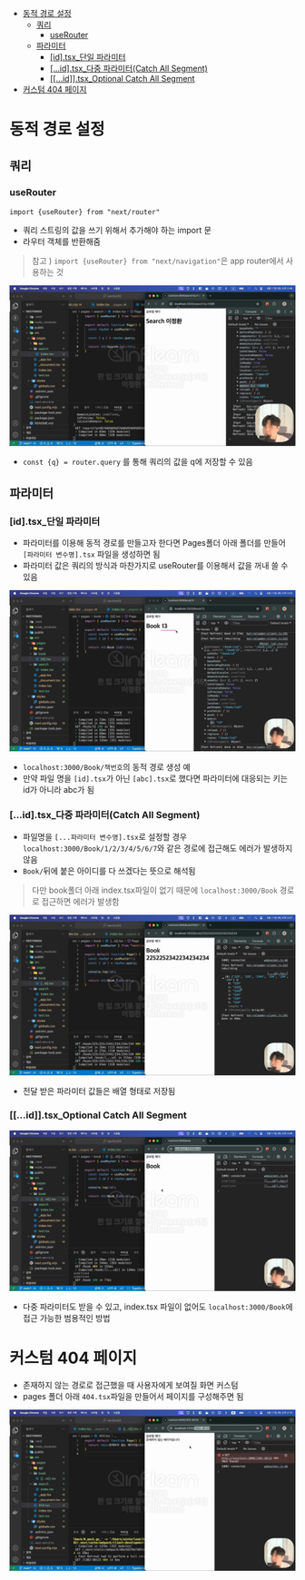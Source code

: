 - [동적 경로 설정](#동적-경로-설정)
  - [쿼리](#쿼리)
    - [useRouter](#userouter)
  - [파라미터](#파라미터)
    - [\[id\].tsx\_단일 파라미터](#idtsx_단일-파라미터)
    - [\[...id\].tsx\_다중 파라미터(Catch All Segment)](#idtsx_다중-파라미터catch-all-segment)
    - [\[\[...id\]\].tsx\_Optional Catch All Segment](#idtsx_optional-catch-all-segment)
- [커스텀 404 페이지](#커스텀-404-페이지)


# 동적 경로 설정
## 쿼리
### useRouter
```
import {useRouter} from "next/router"
```
- 쿼리 스트링의 값을 쓰기 위해서 추가해야 하는 import 문
- 라우터 객체를 반환해줌
> 참고 ) `import {useRouter} from "next/navigation"`은 app router에서 사용하는 것

![alt text](image-7.png)
- `const {q} = router.query` 를 통해 쿼리의 값을 q에 저장할 수 있음

## 파라미터
### [id].tsx_단일 파라미터 
- 파라미터를 이용해 동적 경로를 만들고자 한다면 Pages폴더 아래 폴더를 만들어 `[파라미터 변수명].tsx` 파일을 생성하면 됨
- 파라미터 값은 쿼리의 방식과 마찬가지로 useRouter를 이용해서 값을 꺼내 쓸 수 있음

![alt text](image-8.png)
- `localhost:3000/Book/책번호`의 동적 경로 생성 예
- 만약 파일 명을 `[id].tsx`가 아닌 `[abc].tsx`로 했다면 파라미터에 대응되는 키는 id가 아니라 abc가 됨

### [...id].tsx_다중 파라미터(Catch All Segment)
- 파일명을 `[...파라미터 변수명].tsx`로 설정할 경우 `localhost:3000/Book/1/2/3/4/5/6/7`와 같은 경로에 접근해도 에러가 발생하지 않음
- `Book/`뒤에 붙은 아이디를 다 쓰겠다는 뜻으로 해석됨

> 다만 book폴더 아래 index.tsx파일이 없기 때문에 `localhost:3000/Book` 경로로 접근하면 에러가 발생함

![alt text](image-9.png)
- 전달 받은 파라미터 값들은 배열 형태로 저장됨

### [[...id]].tsx_Optional Catch All Segment
![alt text](image-10.png)
- 다중 파라미터도 받을 수 있고, index.tsx 파일이 없어도 `localhost:3000/Book`에 접근 가능한 범용적인 방법


# 커스텀 404 페이지
- 존재하지 않는 경로로 접근했을 때 사용자에게 보여질 화면 커스텀
- pages 폴더 아래 `404.tsx`파일을 만들어서 페이지를 구성해주면 됨

![alt text](image-11.png)